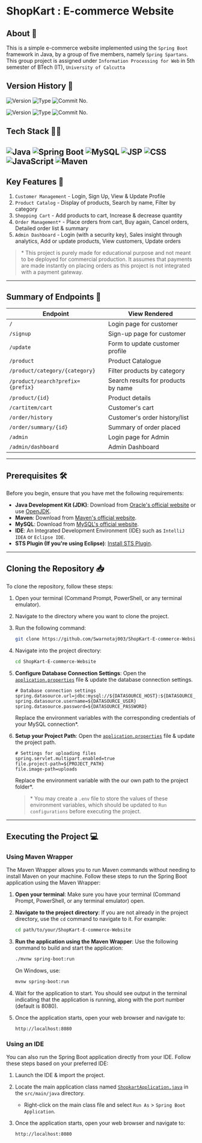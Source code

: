 # ShopKart : E-commerce Website

## About 💬
This is a simple e-commerce website implemented using the `Spring Boot` framework in Java, by a group of five members, namely `Spring Spartans`. This group project is assigned under `Information Processing for Web` in 5th semester of BTech (IT), `University of Calcutta`

## Version History 🚩
![Version](https://img.shields.io/badge/Version%20no.-v2.0-blue)  ![Type](https://img.shields.io/badge/Version%20type-Stable-005f00)  ![Commit No.](https://img.shields.io/badge/Released%20on-Commit%20no.%20128-orange) 

![Version](https://img.shields.io/badge/Version%20no.-v1.0-blue)  ![Type](https://img.shields.io/badge/Version%20type-Beta-ffc107)  ![Commit No.](https://img.shields.io/badge/Released%20on-Commit%20no.%2075-orange) 



## Tech Stack 👨‍💻
![Java](https://img.shields.io/badge/java-%23ED8B00.svg?style=flat&logo=openjdk&logoColor=white)
![Spring Boot](https://img.shields.io/badge/Spring%20Boot-6DB33F?style=flat-square&logo=spring&logoColor=white)
![MySQL](https://img.shields.io/badge/MySQL-4479A1?style=flat-square&logo=mysql&logoColor=white)
![JSP](https://img.shields.io/badge/JSP-FFB800?style=flat-square&logo=java&logoColor=white)
![CSS](https://img.shields.io/badge/CSS-1572B6?style=flat-square&logo=css3&logoColor=white)
![JavaScript](https://img.shields.io/badge/javascript-%23323330.svg?style=flat&logo=javascript&logoColor=%23F7DF1E)
![Maven](https://img.shields.io/badge/Maven-C71A36?style=flat-square&logo=apache-maven&logoColor=white)
---

## Key Features 🌟
1. `Customer Management` - Login, Sign Up, View & Update Profile
2. `Product Catalog` - Display of products, Search by name, Filter by category
3. `Shopping Cart` - Add products to cart, Increase & decrease quantity
4. `Order Management*` - Place orders from cart, Buy again, Cancel orders, Detailed order list & summary
5. `Admin Dashboard` - Login (with a security key), Sales insight through analytics, Add or update products, View customers, Update orders

> \* This project is purely made for educational purpose and not meant to be deployed for commercial production. It assumes that payments are made instantly on placing orders as this project is not integrated with a payment gateway.
---

## Summary of Endpoints 📝

| Endpoint                              | View Rendered                      |
|---------------------------------------|------------------------------------|
| `/`                                   | Login page for customer            |
| `/signup`                             | Sign-up page for customer          |
| `/update`                             | Form to update customer profile    |
| `/product`                            | Product Catalogue                  |
| `/product/category/{category}`        | Filter products by category        |
| `/product/search?prefix={prefix}`     | Search results for products by name|
| `/product/{id}`                       | Product details                    |
| `/cartitem/cart`                      | Customer's cart                    |
| `/order/history`                      | Customer's order history/list      |
| `/order/summary/{id}`                 | Summary of order placed            |
| `/admin`                              | Login page for Admin               |
| `/admin/dashboard`                    | Admin Dashboard                    |
---

## Prerequisites 🛠️
Before you begin, ensure that you have met the following requirements:
- **Java Development Kit (JDK)**: Download from [Oracle's official website](https://www.oracle.com/java/technologies/javase-jdk11-downloads.html) or use [OpenJDK](https://openjdk.java.net/install/).
- **Maven**: Download from [Maven's official website](https://maven.apache.org/download.cgi).
- **MySQL**: Download from [MySQL's official website](https://dev.mysql.com/downloads/mysql/).
- **IDE**: An Integrated Development Environment (IDE) such as `IntelliJ IDEA` or `Eclipse IDE`.
- **STS Plugin (If you're using Eclipse)**: [Install STS Plugin](https://marketplace.eclipse.org/content/spring-tools-4-aka-spring-tool-suite-4).
---

## Cloning the Repository 📥
To clone the repository, follow these steps:
1. Open your terminal (Command Prompt, PowerShell, or any terminal emulator).
2. Navigate to the directory where you want to clone the project.
3. Run the following command:
   
   ```bash
   git clone https://github.com/Swarnotaj003/ShopKart-E-commerce-Website.git
   ```
   
4. Navigate into the project directory:
   
   ```bash
   cd ShopKart-E-commerce-Website
   ```
    
5. **Configure Database Connection Settings**: Open the [`application.properties`](src/main/resources/application.properties) file & update the database connection settings.
   
    ```properties
    # Database connection settings
    spring.datasource.url=jdbc:mysql://${DATASOURCE_HOST}:${DATASOURCE_PORT}/${DATASOURCE_DB_NAME}
    spring.datasource.username=${DATASOURCE_USER}
    spring.datasource.password=${DATASOURCE_PASSWORD}
    ```
    Replace the environment variables with the corresponding credentials of your MySQL connection*.
    
6. **Setup your Project Path**: Open the [`application.properties`](src/main/resources/application.properties) file & update the project path.
   
   ```properties
   # Settings for uploading files  
   spring.servlet.multipart.enabled=true
   file.project-path=${PROJECT_PATH}
   file.image-path=uploads
   ```
   Replace the environment variable with the our own path to the project folder*.
   > \* You may create a `.env` file to store the values of these environment variables, which should be updated to `Run configurations` before executing the project.
---

## Executing the Project 💻

### Using Maven Wrapper 
The Maven Wrapper allows you to run Maven commands without needing to install Maven on your machine. Follow these steps to run the Spring Boot application using the Maven Wrapper:
1. **Open your terminal**: Make sure you have your terminal (Command Prompt, PowerShell, or any terminal emulator) open.
2. **Navigate to the project directory**: If you are not already in the project directory, use the `cd` command to navigate to it. For example:
   
   ```bash
   cd path/to/your/ShopKart-E-commerce-Website
   ```
   
3. **Run the application using the Maven Wrapper**: Use the following command to build and start the application:
   
    ```bash
    ./mvnw spring-boot:run
    ```
    On Windows, use:
    ```bash
    mvnw spring-boot:run
    ```
    
4. Wait for the application to start. You should see output in the terminal indicating that the application is running, along with the port number (default is 8080).
5. Once the application starts, open your web browser and navigate to:
   
     ```
     http://localhost:8080
     ```
     
### Using an IDE 
You can also run the Spring Boot application directly from your IDE. Follow these steps based on your preferred IDE:
1. Launch the IDE & import the project.
2. Locate the main application class named [`ShopkartApplication.java`](src/main/java/com/springspartans/shopkart/ShopkartApplication.java) in the `src/main/java` directory.
   - Right-click on the main class file and select `Run As` > `Spring Boot Application`.
3. Once the application starts, open your web browser and navigate to:
   
     ```
     http://localhost:8080
     ```
     
